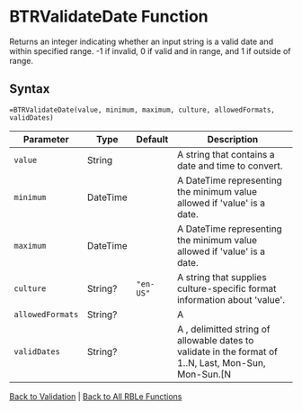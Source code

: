 # BTRValidateDate Function

Returns an integer indicating whether an input string is a valid date and within specified range. -1 if invalid, 0 if valid and in range, and 1 if outside of range.

## Syntax

```excel
=BTRValidateDate(value, minimum, maximum, culture, allowedFormats, validDates)
```

Parameter | Type | Default | Description
---|---|---|---
`value` | String |  | A string that contains a date and time to convert.
`minimum` | DateTime |  | A DateTime representing the minimum value allowed if 'value' is a date.
`maximum` | DateTime |  | A DateTime representing the minimum value allowed if 'value' is a date.
`culture` | String? | `"en-US"` | A string that supplies culture-specific format information about 'value'.
`allowedFormats` | String? |  | A | delimitted string that supplies a list of allowable formats to attempt to parse 'value'.
`validDates` | String? |  | A , delimitted string of allowable dates to validate in the format of 1..N, Last, Mon-Sun, Mon-Sun.[N|Last] (Nth occurence of or last day in month), or W1-W5 (first through the fifth week of month).  If the 'pattern' starts with '!' it is a 'not' check.

[Back to Validation](RBLeValidation.md) | [Back to All RBLe Functions](RBLe.md#function-documentation)